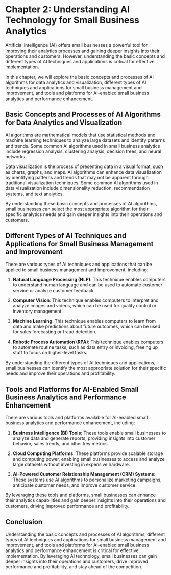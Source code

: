 Chapter 2: Understanding AI Technology for Small Business Analytics
===================================================================

Artificial intelligence (AI) offers small businesses a powerful tool for improving their analytics processes and gaining deeper insights into their operations and customers. However, understanding the basic concepts and different types of AI techniques and applications is critical for effective implementation.

In this chapter, we will explore the basic concepts and processes of AI algorithms for data analytics and visualization, different types of AI techniques and applications for small business management and improvement, and tools and platforms for AI-enabled small business analytics and performance enhancement.

Basic Concepts and Processes of AI Algorithms for Data Analytics and Visualization
----------------------------------------------------------------------------------

AI algorithms are mathematical models that use statistical methods and machine learning techniques to analyze large datasets and identify patterns and trends. Some common AI algorithms used in small business analytics include regression analysis, clustering analysis, decision trees, and neural networks.

Data visualization is the process of presenting data in a visual format, such as charts, graphs, and maps. AI algorithms can enhance data visualization by identifying patterns and trends that may not be apparent through traditional visualization techniques. Some common AI algorithms used in data visualization include dimensionality reduction, recommendation systems, and text analytics.

By understanding these basic concepts and processes of AI algorithms, small businesses can select the most appropriate algorithm for their specific analytics needs and gain deeper insights into their operations and customers.

Different Types of AI Techniques and Applications for Small Business Management and Improvement
-----------------------------------------------------------------------------------------------

There are various types of AI techniques and applications that can be applied to small business management and improvement, including:

1. **Natural Language Processing (NLP)**: This technique enables computers to understand human language and can be used to automate customer service or analyze customer feedback.

2. **Computer Vision**: This technique enables computers to interpret and analyze images and videos, which can be used for quality control or inventory management.

3. **Machine Learning**: This technique enables computers to learn from data and make predictions about future outcomes, which can be used for sales forecasting or fraud detection.

4. **Robotic Process Automation (RPA)**: This technique enables computers to automate routine tasks, such as data entry or invoicing, freeing up staff to focus on higher-level tasks.

By understanding the different types of AI techniques and applications, small businesses can identify the most appropriate solution for their specific needs and improve their operations and profitability.

Tools and Platforms for AI-Enabled Small Business Analytics and Performance Enhancement
---------------------------------------------------------------------------------------

There are various tools and platforms available for AI-enabled small business analytics and performance enhancement, including:

1. **Business Intelligence (BI) Tools**: These tools enable small businesses to analyze data and generate reports, providing insights into customer behavior, sales trends, and other key metrics.

2. **Cloud Computing Platforms**: These platforms provide scalable storage and computing power, enabling small businesses to access and analyze large datasets without investing in expensive hardware.

3. **AI-Powered Customer Relationship Management (CRM) Systems**: These systems use AI algorithms to personalize marketing campaigns, anticipate customer needs, and improve customer service.

By leveraging these tools and platforms, small businesses can enhance their analytics capabilities and gain deeper insights into their operations and customers, driving improved performance and profitability.

Conclusion
----------

Understanding the basic concepts and processes of AI algorithms, different types of AI techniques and applications for small business management and improvement, and tools and platforms for AI-enabled small business analytics and performance enhancement is critical for effective implementation. By leveraging AI technology, small businesses can gain deeper insights into their operations and customers, drive improved performance and profitability, and stay ahead of the competition.
